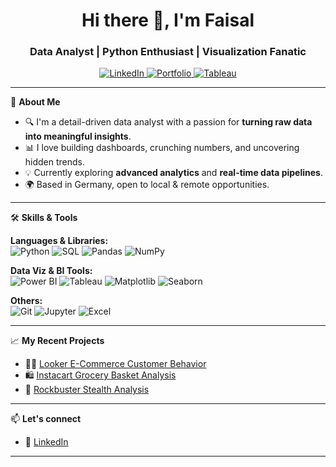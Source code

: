<h1 align="center">Hi there 👋, I'm Faisal</h1>
<h3 align="center">Data Analyst | Python Enthusiast | Visualization Fanatic</h3>

<p align="center">
  <a href="https://www.linkedin.com/in/faisalmalekzada" target="_blank">
    <img alt="LinkedIn" src="https://img.shields.io/badge/LinkedIn-blue?style=for-the-badge&logo=linkedin" />
  </a>
  <a href="https://github.com/malekzada/Portfolio/blob/main/Faisal%20Malekzada_Portfolio.pdf" target="_blank">
    <img alt="Portfolio" src="https://img.shields.io/badge/Portfolio-black?style=for-the-badge&logo=github" />
  </a>
  <a href="https://public.tableau.com/app/profile/faisal.malekzada/vizzes" target="_blank">
  <img alt="Tableau" src="https://img.shields.io/badge/Tableau-E97627?style=for-the-badge&logo=tableau&logoColor=white" />
  </a>
</p>

---

🧠 **About Me**

- 🔍 I'm a detail-driven data analyst with a passion for **turning raw data into meaningful insights**.
- 📊 I love building dashboards, crunching numbers, and uncovering hidden trends.
- 💡 Currently exploring **advanced analytics** and **real-time data pipelines**.
- 🌍 Based in Germany, open to local & remote opportunities.

---

🛠 **Skills & Tools**

**Languages & Libraries:**  
![Python](https://img.shields.io/badge/-Python-3776AB?style=flat&logo=python&logoColor=white)
![SQL](https://img.shields.io/badge/-SQL-4479A1?style=flat&logo=mysql&logoColor=white)
![Pandas](https://img.shields.io/badge/-Pandas-150458?style=flat&logo=pandas)
![NumPy](https://img.shields.io/badge/-NumPy-013243?style=flat&logo=numpy)

**Data Viz & BI Tools:**  
![Power BI](https://img.shields.io/badge/-PowerBI-F2C811?style=flat&logo=powerbi&logoColor=black)
![Tableau](https://img.shields.io/badge/-Tableau-E97627?style=flat&logo=tableau&logoColor=white)
![Matplotlib](https://img.shields.io/badge/-Matplotlib-11557C?style=flat&logo=plotly)
![Seaborn](https://img.shields.io/badge/-Seaborn-268BD2?style=flat)

**Others:**  
![Git](https://img.shields.io/badge/-Git-F05032?style=flat&logo=git&logoColor=white)
![Jupyter](https://img.shields.io/badge/-Jupyter-F37626?style=flat&logo=jupyter&logoColor=white)
![Excel](https://img.shields.io/badge/-Excel-217346?style=flat&logo=microsoft-excel&logoColor=white)

---

📈 **My Recent Projects**

- 🧍‍♂️ [Looker E-Commerce Customer Behavior](https://github.com/malekzada/looker_ecommerce)
- 🛍️ [Instacart Grocery Basket Analysis](https://github.com/malekzada/Instacart)
- 🍿 [Rockbuster Stealth Analysis](https://github.com/malekzada/rockbuster)

---

📫 **Let's connect**
- 💼 [LinkedIn](https://www.linkedin.com/in/faisalmalekzada/)

---

